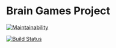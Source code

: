 # Brain Games Project

[![Maintainability](https://api.codeclimate.com/v1/badges/a99a88d28ad37a79dbf6/maintainability)](https://codeclimate.com/github/codeclimate/codeclimate/maintainability)

[![Build Status](https://travis-ci.com/Aliendrop/project-lvl1-s376.svg?branch=master)](https://travis-ci.com/Aliendrop/project-lvl1-s376)


